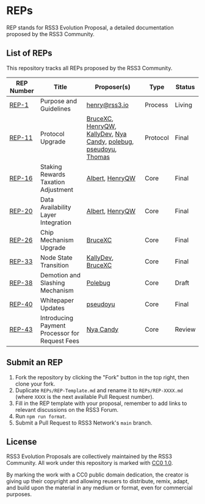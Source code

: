 # REPs

REP stands for RSS3 Evolution Proposal, a detailed documentation proposed by the RSS3 Community.

## List of REPs

This repository tracks all REPs proposed by the RSS3 Community.

| REP Number                 | Title                                          | Proposer(s)                                                                                                                                                                                                                                                                                             | Type     | Status |
| -------------------------- | ---------------------------------------------- | ------------------------------------------------------------------------------------------------------------------------------------------------------------------------------------------------------------------------------------------------------------------------------------------------------- | -------- | ------ |
| [REP-1](./REPs/REP-1.md)   | Purpose and Guidelines                         | <henry@rss3.io>                                                                                                                                                                                                                                                                                         | Process  | Living |
| [REP-11](./REPs/REP-11.md) | Protocol Upgrade                               | [BruceXC](mailto:xichang1510@gmail.com), [HenryQW](mailto:hi@henry.wang), [KallyDev](mailto:kallydev@gmail.com), [Nya Candy](mailto:github@candinya.com), [polebug](mailto:polebugfly@gmail.com), [pseudoyu](mailto:pseudoyu@connect.hku.hk), [Thomas](mailto:73341653+naaive@users.noreply.github.com) | Protocol | Final  |
| [REP-16](./REPs/REP-16.md) | Staking Rewards Taxation Adjustment            | [Albert](mailto:iavl@proton.me), [HenryQW](mailto:hi@henry.wang)                                                                                                                                                                                                                                        | Core     | Final  |
| [REP-20](./REPs/REP-20.md) | Data Availability Layer Integration            | [Albert](mailto:iavl@proton.me), [HenryQW](mailto:hi@henry.wang)                                                                                                                                                                                                                                        | Core     | Final  |
| [REP-26](./REPs/REP-26.md) | Chip Mechanism Upgrade                         | [BruceXC](mailto:xichang1510@gmail.com)                                                                                                                                                                                                                                                                 | Core     | Final  |
| [REP-33](./REPs/REP-33.md) | Node State Transition                          | [KallyDev](mailto:kallydev@rss3.io), [BruceXC](mailto:xichang1510@gmail.com)                                                                                                                                                                                                                            | Core     | Final  |
| [REP-38](./REPs/REP-38.md) | Demotion and Slashing Mechanism                | [Polebug](mailto:polebug@rss3.io)                                                                                                                                                                                                                                                                       | Core     | Draft  |
| [REP-40](./REPs/REP-40.md) | Whitepaper Updates                             | [pseudoyu](mailto:pseudoyu@connect.hku.hk)                                                                                                                                                                                                                                                              | Core     | Final  |
| [REP-43](./REPs/REP-43.md) | Introducing Payment Processor for Request Fees | [Nya Candy](mailto:dev@candinya.com)                                                                                                                                                                                                                                                                    | Core     | Review |

## Submit an REP

1. Fork the repository by clicking the "Fork" button in the top right, then clone your fork.
2. Duplicate `REPs/REP-Template.md` and rename it to `REPs/REP-XXXX.md` (where `XXXX` is the next available Pull Request number).
3. Fill in the REP template with your proposal, remember to add links to relevant discussions on the RSS3 Forum.
4. Run `npm run format`.
5. Submit a Pull Request to RSS3 Network's `main` branch.

## License

RSS3 Evolution Proposals are collectively maintained by the RSS3 Community. All work under this repository is marked with [CC0 1.0](./LICENSE).

By marking the work with a CC0 public domain dedication, the creator is giving up their copyright and allowing reusers to distribute, remix, adapt, and build upon the material in any medium or format, even for commercial purposes.
